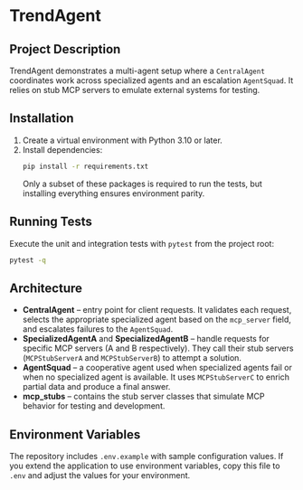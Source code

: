 # TrendAgent

## Project Description
TrendAgent demonstrates a multi-agent setup where a `CentralAgent` coordinates work across specialized agents and an escalation `AgentSquad`. It relies on stub MCP servers to emulate external systems for testing.

## Installation
1. Create a virtual environment with Python 3.10 or later.
2. Install dependencies:
   ```bash
   pip install -r requirements.txt
   ```
   Only a subset of these packages is required to run the tests, but installing everything ensures environment parity.

## Running Tests
Execute the unit and integration tests with `pytest` from the project root:
```bash
pytest -q
```

## Architecture
- **CentralAgent** – entry point for client requests. It validates each request, selects the appropriate specialized agent based on the `mcp_server` field, and escalates failures to the `AgentSquad`.
- **SpecializedAgentA** and **SpecializedAgentB** – handle requests for specific MCP servers (A and B respectively). They call their stub servers (`MCPStubServerA` and `MCPStubServerB`) to attempt a solution.
- **AgentSquad** – a cooperative agent used when specialized agents fail or when no specialized agent is available. It uses `MCPStubServerC` to enrich partial data and produce a final answer.
- **mcp_stubs** – contains the stub server classes that simulate MCP behavior for testing and development.

## Environment Variables
The repository includes `.env.example` with sample configuration values. If you extend the application to use environment variables, copy this file to `.env` and adjust the values for your environment.
